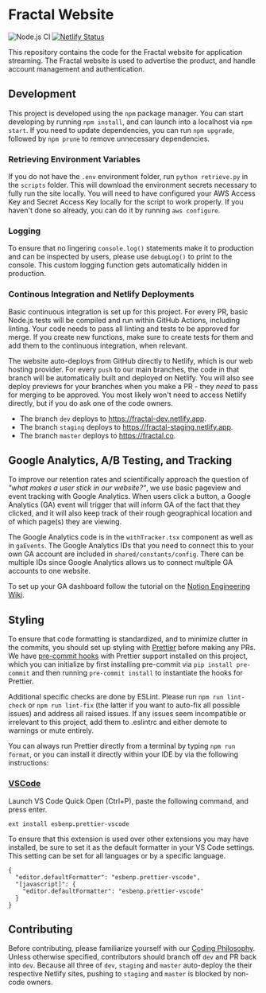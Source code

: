# Fractal Website

![Node.js CI](https://github.com/fractal/website/workflows/Node.js%20CI/badge.svg)
[![Netlify Status](https://api.netlify.com/api/v1/badges/6bf95ae3-d9ee-4e92-99e2-fc67c52f540f/deploy-status)](https://app.netlify.com/sites/fractal-prod/deploys)

This repository contains the code for the Fractal website for application streaming. The Fractal website is used to advertise the product, and handle account management and authentication.

## Development

This project is developed using the `npm` package manager. You can start developing by running `npm install`, and can launch into a localhost via `npm start`. If you need to update dependencies, you can run `npm upgrade`, followed by `npm prune` to remove unnecessary dependencies.

### Retrieving Environment Variables

If you do not have the `.env` environment folder, run `python retrieve.py` in the `scripts` folder. This will download the environment secrets necessary to fully run the site locally. You will need to have configured your AWS Access Key and Secret Access Key locally for the script to work properly. If you haven't done so already, you can do it by running `aws configure`.

### Logging

To ensure that no lingering `console.log()` statements make it to production and can be inspected by users, please use `debugLog()` to print to the console. This custom logging function gets automatically hidden in production.

### Continous Integration and Netlify Deployments

Basic continuous integration is set up for this project. For every PR, basic Node.js tests will be compiled and run within GitHub Actions, including linting. Your code needs to pass all linting and tests to be approved for merge. If you create new functions, make sure to create tests for them and add them to the continuous integration, when relevant.

The website auto-deploys from GitHub directly to Netlify, which is our web hosting provider. For every `push` to our main branches, the code in that branch will be automatically built and deployed on Netlify. You will also see deploy previews for your branches when you make a PR - they *need* to pass for merging to be approved. You most likely won't need to access Netlify directly, but if you do ask one of the code owners.

- The branch `dev` deploys to https://fractal-dev.netlify.app.
- The branch `staging` deploys to https://fractal-staging.netlify.app.
- The branch `master` deploys to https://fractal.co.

## Google Analytics, A/B Testing, and Tracking

To improve our retention rates and scientifically approach the question of *"what makes a user stick in our website?"*, we use basic pageview and event tracking with Google Analytics. When users click a button, a Google Analytics (GA) event will trigger that will inform GA of the fact that they clicked, and it will also keep track of their rough geographical location and of which page(s) they are viewing.

The Google Analytics code is in the `withTracker.tsx` component as well as in `gaEvents`. The Google Analytics IDs that you need to connect this to your own GA account are included in `shared/constants/config`. There can be multiple IDs since Google Analytics allows us to connect multiple GA accounts to one website.

To set up your GA dashboard follow the tutorial on the [Notion Engineering Wiki](https://www.notion.so/tryfractal/Setting-up-Your-Google-Analytics-Dashboard-d5bcc39ee6c1433fa2006945d4469615).

## Styling

To ensure that code formatting is standardized, and to minimize clutter in the commits, you should set up styling with [Prettier](https://prettier.io) before making any PRs. We have [pre-commit hooks](https://pre-commit.com/) with Prettier support installed on this project, which you can initialize by first installing pre-commit via `pip install pre-commit` and then running `pre-commit install` to instantiate the hooks for Prettier.

Additional specific checks are done by ESLint. Please run `npm run lint-check` or `npm run lint-fix` (the latter if you want to auto-fix all possible issues) and address all raised issues. If any issues seem incompatible or irrelevant to this project, add them to .eslintrc and either demote to warnings or mute entirely.

You can always run Prettier directly from a terminal by typing `npm run format`, or you can install it directly within your IDE by via the following instructions:

### [VSCode](https://marketplace.visualstudio.com/items?itemName=esbenp.prettier-vscode)

Launch VS Code Quick Open (Ctrl+P), paste the following command, and press enter.

```
ext install esbenp.prettier-vscode
```

To ensure that this extension is used over other extensions you may have installed, be sure to set it as the default formatter in your VS Code settings. This setting can be set for all languages or by a specific language.

```
{
  "editor.defaultFormatter": "esbenp.prettier-vscode",
  "[javascript]": {
    "editor.defaultFormatter": "esbenp.prettier-vscode"
  }
}
```

## Contributing

Before contributing, please familiarize yourself with our [Coding Philosophy](https://www.notion.so/tryfractal/Setting-up-Your-Google-Analytics-Dashboard-d5bcc39ee6c1433fa2006945d4469615). Unless otherwise specified, contributors should branch off `dev` and PR back into `dev`. Because all three of `dev`, `staging` and `master` auto-deploy the their respective Netlify sites, pushing to `staging` and `master` is blocked by non-code owners.
